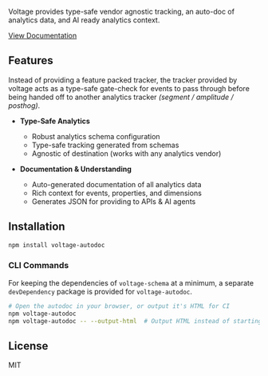 Voltage provides type-safe vendor agnostic tracking, an auto-doc of analytics data, and AI ready analytics context.

[View Documentation](https://voltage-schema.com/)

## Features

Instead of providing a feature packed tracker, the tracker provided by voltage acts as a type-safe gate-check for events to pass through before being handed off to another analytics tracker _(segment / amplitude / posthog)_.

- **Type-Safe Analytics**
  - Robust analytics schema configuration
  - Type-safe tracking generated from schemas
  - Agnostic of destination (works with any analytics vendor)

- **Documentation & Understanding**
  - Auto-generated documentation of all analytics data
  - Rich context for events, properties, and dimensions
  - Generates JSON for providing to APIs & AI agents

## Installation

```bash
npm install voltage-autodoc
```

### CLI Commands

For keeping the dependencies of ```voltage-schema``` at a minimum, a separate ```devDependency``` package is provided for ```voltage-autodoc```.

```bash
# Open the autodoc in your browser, or output it's HTML for CI
npm voltage-autodoc
npm voltage-autodoc -- --output-html  # Output HTML instead of starting server
```

## License

MIT
